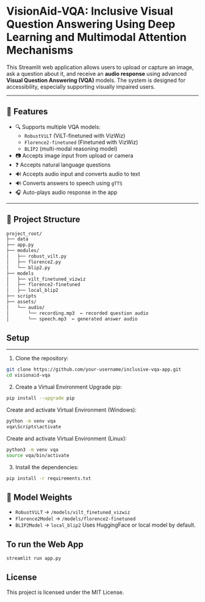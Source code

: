 # VisionAid-VQA: Inclusive Visual Question Answering Using Deep Learning and Multimodal Attention Mechanisms

This Streamlit web application allows users to upload or capture an image, ask a question about it, and receive an **audio response** using advanced **Visual Question Answering (VQA)** models. The system is designed for accessibility, especially supporting visually impaired users.

---

## 🧠 Features

- 🔍 Supports multiple VQA models:
  - `RobustViLT` (ViLT-finetuned with VizWiz)
  - `Florence2-finetuned` (Finetuned with VizWiz)
  - `BLIP2` (multi-modal reasoning model)
- 📷 Accepts image input from upload or camera
- ❓ Accepts natural language questions 
- 🔊 Accepts audio input and converts audio to text
- 🔊 Converts answers to speech using `gTTS`
- 🎧 Auto-plays audio response in the app

---

## 📁 Project Structure

```graphql
project_root/
├── data  
├── app.py  
├── modules/
│   ├── robust_vilt.py
│   ├── florence2.py
│   └── blip2.py
├── models
│   ├── vilt_finetuned_vizwiz
│   ├── florence2-finetuned
│   ├── local_blip2
├── scripts
├── assets/
│   └── audio/
│       └── recording.mp3  ← recorded question audio
│       └── speech.mp3  ← generated answer audio

```


## Setup
---
1. Clone the repository:
```bash
git clone https://github.com/your-username/inclusive-vqa-app.git
cd visionaid-vqa
```

2. Create a Virtual Environment
Upgrade pip:
```bash
pip install --upgrade pip
```

Create and activate Virtual Environment (Windows):
```bash
python -m venv vqa
vqa\Scripts\activate
```

Create and activate Virtual Environment (Linux):
```bash
python3 -m venv vqa
source vqa/bin/activate
```

3. Install the dependencies:
```bash
pip install -r requirements.txt
```

## 🧠 Model Weights

- `RobustViLT` → `/models/vilt_finetuned_vizwiz`
- `Florence2Model` → `/models/florence2-finetuned`
- `BLIP2Model` → `local_blip2` Uses HuggingFace or local model by default.

## To run the Web App
```bash
streamlit run app.py
```

## License
This project is licensed under the MIT License.